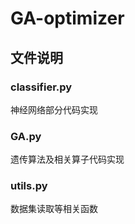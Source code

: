 # GA-optimizer
## 文件说明
### classifier.py
神经网络部分代码实现
### GA.py
遗传算法及相关算子代码实现
### utils.py
数据集读取等相关函数
